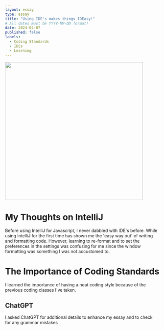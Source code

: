 ```yaml
---
layout: essay
type: essay
title: "Using IDE's makes things IDEasy!"
# All dates must be YYYY-MM-DD format!
date: 2024-02-07
published: false
labels:
  - Coding Standards
  - IDEs
  - Learning
---
```


<p>
<img width="450px" class="image-fluid" src="https://coderanch.com/t/456377/a/401/javascript-java.jpg">
</p>

<h1>
My Thoughts on IntelliJ
</h1>
  <p>
    Before using IntelliJ for Javascript, I never dabbled with IDE's before. While using IntelliJ for the first time has shown me the 'easy way out' of writing and formatting code. However, learning to re-format and to set the preferences in the settings was confusing for me since the window formatting was something I was not accustomed to.
  </p>

<h1>
The Importance of Coding Standards
</h1>
  <p>
    I learned the importance of having a neat coding style because of the previous coding classes I've taken.
  </p>

<h2>
ChatGPT
</h2>
I asked ChatGPT for additional details to enhance my essay and to check for any grammar mistakes
